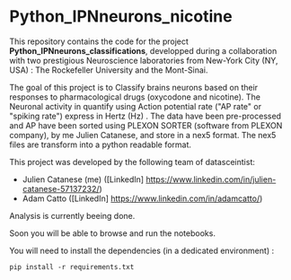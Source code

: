 # Python_IPNneurons_nicotine

This repository contains the code for the project **Python_IPNneurons_classifications**, developped during a collaboration with 
two prestigious Neuroscience laboratories from New-York City (NY, USA) : The Rockefeller University and the Mont-Sinai.   

The goal of this project is to Classify brains neurons based on their responses to pharmacological drugs (oxycodone and nicotine). 
The Neuronal activity in quantify using Action potential rate ("AP rate" or "spiking rate") express in Hertz (Hz) . 
The data have been pre-processed and AP have been sorted using PLEXON SORTER (software from PLEXON company), by me Julien Catanese, and store in a nex5 format. 
The nex5 files are transform into a python readable format. 

This project was developed by the following team of datasceintist:

- Julien Catanese (me)  ([LinkedIn] https://www.linkedin.com/in/julien-catanese-57137232/)
- Adam Catto            ([LinkedIn] https://www.linkedin.com/in/adamcatto/)


Analysis is currently beeing done. 

Soon you will be able to browse and run the notebooks. 

You will need to install the dependencies (in a dedicated environment) :


```
pip install -r requirements.txt
```
